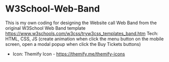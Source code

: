 # W3School-Web-Band
This is my own coding for designing the Website call Web Band from the original W3School Web Band template https://www.w3schools.com/w3css/tryw3css_templates_band.htm
Tech: HTML, CSS, JS (create animation when click the menu button on the mobile screen, open a modal popup when click the Buy Tickets buttons)
- Icon: Themify Icon - https://themify.me/themify-icons
